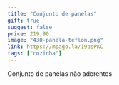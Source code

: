 ```yaml
---
title: "Conjunto de panelas"
gift: true
suggest: false
price: 219,90
image: "430-panela-teflon.png"
link: https://mpago.la/19bsPKC
tags: ["cozinha"]
---
```


Conjunto de panelas não aderentes
